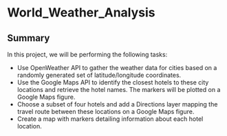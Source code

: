 # World_Weather_Analysis
## Summary
In this project, we will be performing the following tasks:
- Use OpenWeather API to gather the weather data for cities based on a randomly generated set of latitude/longitude coordinates. 
- Use the Google Maps API to identify the closest hotels to these city locations and retrieve the hotel names. The markers will be plotted on a Google Maps figure.
- Choose a subset of four hotels and add a Directions layer mapping the travel route between these locations on a Google Maps figure.
- Create a map with markers detailing information about each hotel location.